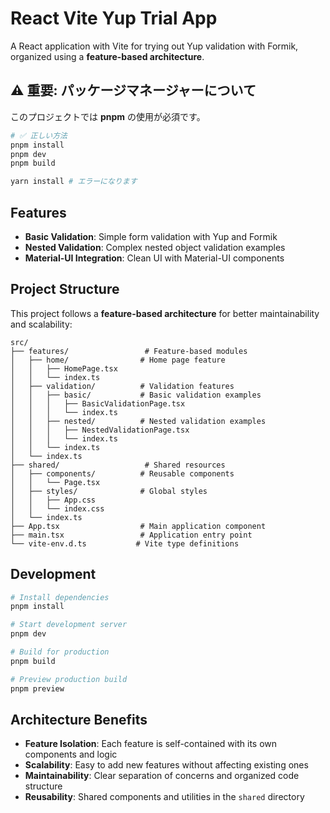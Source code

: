 # React Vite Yup Trial App

A React application with Vite for trying out Yup validation with Formik, organized using a **feature-based architecture**.

## ⚠️ 重要: パッケージマネージャーについて

このプロジェクトでは **pnpm** の使用が必須です。

```bash
# ✅ 正しい方法
pnpm install
pnpm dev
pnpm build

yarn install # エラーになります
```

## Features

- **Basic Validation**: Simple form validation with Yup and Formik
- **Nested Validation**: Complex nested object validation examples
- **Material-UI Integration**: Clean UI with Material-UI components

## Project Structure

This project follows a **feature-based architecture** for better maintainability and scalability:

```
src/
├── features/                 # Feature-based modules
│   ├── home/                # Home page feature
│   │   ├── HomePage.tsx
│   │   └── index.ts
│   ├── validation/          # Validation features
│   │   ├── basic/           # Basic validation examples
│   │   │   ├── BasicValidationPage.tsx
│   │   │   └── index.ts
│   │   ├── nested/          # Nested validation examples
│   │   │   ├── NestedValidationPage.tsx
│   │   │   └── index.ts
│   │   └── index.ts
│   └── index.ts
├── shared/                   # Shared resources
│   ├── components/          # Reusable components
│   │   └── Page.tsx
│   ├── styles/              # Global styles
│   │   ├── App.css
│   │   └── index.css
│   └── index.ts
├── App.tsx                  # Main application component
├── main.tsx                 # Application entry point
└── vite-env.d.ts           # Vite type definitions
```

## Development

```bash
# Install dependencies
pnpm install

# Start development server
pnpm dev

# Build for production
pnpm build

# Preview production build
pnpm preview
```

## Architecture Benefits

- **Feature Isolation**: Each feature is self-contained with its own components and logic
- **Scalability**: Easy to add new features without affecting existing ones
- **Maintainability**: Clear separation of concerns and organized code structure
- **Reusability**: Shared components and utilities in the `shared` directory
